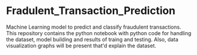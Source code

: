 # Fradulent_Transaction_Prediction
Machine Learning model to predict and classify fraudulent transactions. 
This repository contains the python notebook with python code for handling the dataset, model building and results of traing and testing.
Also, data visualization graphs will be present that'd explain the dataset.
